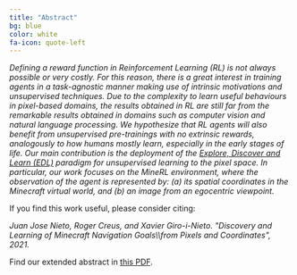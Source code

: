 ```yaml
---
title: "Abstract"
bg: blue
color: white
fa-icon: quote-left
---
```


*Defining a reward function in Reinforcement Learning (RL) is not always possible or very costly. For this reason, there is a great interest in training agents in a task-agnostic manner making use of intrinsic motivations and unsupervised techniques. Due to the complexity to learn useful behaviours in pixel-based domains, the results obtained in RL are still far from the remarkable results obtained in domains such as computer vision and natural language processing. We hypothesize that RL agents will also benefit from unsupervised pre-trainings with no extrinsic rewards, analogously to how humans mostly learn, especially in the early stages of life. Our main contribution is the deployment of the [Explore, Discover and Learn (EDL)](https://arxiv.org/abs/2002.03647) paradigm for unsupervised learning to the pixel space. In particular, our work focuses on the MineRL environment, where the observation of the agent is represented by: (a) its spatial coordinates in the Minecraft virtual world, and (b) an image from an egocentric viewpoint.*

If you find this work useful, please consider citing:

<i>
Juan Jose Nieto, Roger Creus, and Xavier Giro-i-Nieto. "Discovery and Learning of Minecraft Navigation Goals\\from Pixels and Coordinates", 2021.
</i>

Find our extended abstract in [this PDF](../assets/PiCoEDL-Nieto-2021.pdf).


